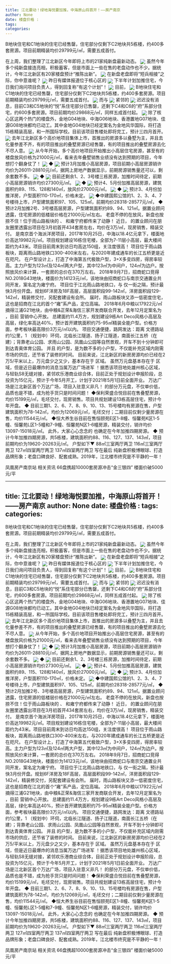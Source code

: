 ```yaml
---
title: 江北要动！绿地海悦要加推，中海原山将首开！——房产南京
author: None
date: 楼盘价格 : 
tags: 
categories: 
---
```

B地块住宅和C1地块的住宅已经售罄，住宅部分仅剩下C2地块共5栋楼，约400多套房源。项目前期精装均价29799元/㎡，需要五成首付。
<!-- more -->
在上周，我们整理了江北新区今年即将上市的21家纯新盘最新动态。
<img align="center" border="0" src="//s1.ifengimg.com/2019/02/20/aba8a16a05ebf6d00733cff661cdc95c.jpg" />
虽然今年多个纯新盘接连亮相，积极蓄客，但是市面上一些在售的老盘动作也不少。据统计，今年江北新区有20家楼盘预计“推陈出新”。
<img align="center" border="0" src="//s0.ifengimg.com/2019/02/20/0e68bc20e22859c17dd2ac0bb2607517.jpg" />
在新盘老盘即将“短兵相接”之际，你中意谁呢？
<img align="center" border="0" src="//s1.ifengimg.com/2019/02/20/5ad4e014b7856d222c02e92799dc2bc1.jpg" />
昨日有媒体报道位于核心区的
<img align="center" border="0" src="//s0.ifengimg.com/2019/02/20/47c17356e1e93357747662639dc33bd9.jpg" />
下半年计划加推住宅，今日我们询问项目负责人，得到回复称“有这个计划”！
<img align="center" border="0" src="//s2.ifengimg.com/2019/02/20/6113657e19800ec7d8ab4370f189ae9c.jpg" />
目前，
<img align="center" border="0" src="//s0.ifengimg.com/2019/02/20/48608c733052b5b1c7d197cc8f2792f8.jpg" />
B地块住宅和C1地块的住宅已经售罄，住宅部分仅剩下C2地块共5栋楼，约400多套房源。项目前期精装均价29799元/㎡，需要五成首付。
<img align="center" border="0" src="//s3.ifengimg.com/2019/02/20/387db27dc070a8735b9551ab7d181cac.jpg" />
而与
<img align="center" border="0" src="//s2.ifengimg.com/2019/02/20/fff031f2ccb8881959f796bb04af172a.jpg" />
紧邻的
<img align="center" border="0" src="//s3.ifengimg.com/2019/02/20/7f8ca6bb5e8a5ae34503ab046926e39e.jpg" />
迟迟没有消息，目前C3和C5地块的“悦”系住宅部分已售罄，还剩下C4和C6的“府”系部分住宅，约600多套房源。项目前期均价29868元/㎡，同样五成首付起。
<img align="center" border="0" src="//s0.ifengimg.com/2019/02/20/d30c1f457ea89485d37bd308baa17af0.jpg" />
除了核心区这两个热门的楼盘外，金地G04地块、中海G06地块、香港置地G07地块、佳源G08地块都均已动工。其中金地G04地块已经定案名为金地风华国际，将打造15栋精装高层，和一所国际学校。目前该项目售楼处即将完工，预计三四月首开。
<img align="center" border="0" src="//s0.ifengimg.com/2019/02/20/0a1bfccc8f01d1f4a8d9b800d5606d1f.jpg" />
去年江北新区多个高价地项目集体上市，首推出的房源多以叠墅为主，并且去化量参差不齐，有的项目推出的叠墅房源已经售罄，有的项目推出的叠墅房源去化不尽人意。
<img align="center" border="0" src="//s3.ifengimg.com/2019/02/20/c455ec995744cb89882049d0e1395700.jpg" />
从今年开始，多个高价地项目开始推出小高层住宅房源，甚至有的楼盘放风价格为21000元/㎡，看来去年叠墅销售业绩没有达到预期的项目，今年想打个翻身仗了！
<img align="center" border="0" src="//s0.ifengimg.com/2019/02/20/043c2b14cc6ce959d8ffb9dae3751ae6.jpg" />
◆
<img align="center" border="0" src="//s1.ifengimg.com/2019/02/20/9fea2d1a36e255a90ea6a71a2a477568.jpg" />
预计3月加推小高层房源，项目前期小高层房源销许均价为26011-28810元/㎡，据网上房地产数据显示，前期房源销售量还可以，剩余套数不多。
<img align="center" border="0" src="//s1.ifengimg.com/2019/02/20/e6cdc0f19f4c0f3ea97ea84b7056da9c.jpg" />
◆
<img align="center" border="0" src="//s1.ifengimg.com/2019/02/20/e8e865a9078829295d9de710ce2566f6.jpg" />
目前还剩余1、2、3号楼三栋房源，加推时间待定，前期小高层房源销许均价27300元/㎡。
<img align="center" border="0" src="//s0.ifengimg.com/2019/02/20/dea706d33112f80b058474e53ac4203c.jpg" />
◆
<img align="center" border="0" src="//s3.ifengimg.com/2019/02/20/7c4a7f56b8ee307f40430b6edf8f6afe.jpg" />
预计4、5月份加推高层房源，建筑面积约89、115、128和140㎡，放风价27000元/㎡。
<img align="center" border="0" src="//s1.ifengimg.com/2019/02/20/a59b77c91e7d9178b26bcd6c82721d29.jpg" />
◆
<img align="center" border="0" src="//s0.ifengimg.com/2019/02/20/005a00481b30bcfa44164715e56a890d.jpg" />
预计3、4月份加推洋房，户型面积110-170㎡，价格未定。
<img align="center" border="0" src="//s0.ifengimg.com/2019/02/20/09cd98e9f6fc13b261133b98573c8e46.jpg" />
◆中建国熙公馆的1、2、3、4、7号楼待上市，户型建筑面积97、105、125㎡，前期均价28318-28577元/㎡，
◆
预计2月加推2号、3号楼高层房源，户型建筑面积约89、94、121㎡。据置业顾问透露，住宅房源的低楼层价格在21000元/㎡左右。
老盘不停的在放风，新盘也按捺不住！位于雨山路板块的
、
和雍宁府都传来了动静！
近日，
的置业顾问在朋友圈里透露出项目在3月初首开434套房左右，均价在3万/㎡，现房销售，精装交付。
是南京首个海派洋房项目，2017年10月25日，中海以18.4亿元拿下，楼面地价高达19982元/㎡。项目规划建设16栋住宅楼，全部为7-11层小高层，最大楼间距约为43米。项目目前周末到访日均高达150组，关注度很高！
项目位于雨山路板块，距离雨山路地铁口300-400米左右，与2020年建成通车的长江五桥更是近在咫尺。
在户型设计上，打造了中海第五代极致户型，3+X多变四房，得房率较高。主力户型为123㎡及124㎡两大户型，其中123㎡为中间户，124㎡为边户。按照放风价来计算，一套房的总价在370万左右。
2018年9月7日，招商蛇口竞得NO.2018G43地块，楼面价为14123元/㎡，该地块由招商蛇口与南京交通置业共同开发，案名定为雍宁府。
项目位于江北雨山路地铁口，与
仅一街之隔，预计最快3月份开盘。规划6F洋房及18F高层，高层面积段99-142㎡，洋房面积段129-142㎡，精装修交付，另配套建设有会所。
届时，雨山路板块又添一低密度住宅，这也是招商在江北的首个“雍”系产品，定位高端。
2018年6月中粮以17922元/㎡摘得江浦G21地块，由中粮&正荣&海信三家开发商联合开发，去年12月定案名为
，目前
营销中心开放。
总建面约11.4万方，规划建设9栋Art Deco风格小高层及高层，绿化率高达40%，预计首开建筑面积约75-95㎡精装全能户型。价格方面，参考板块最高限价3万元/㎡以内。
项目交通便捷，路网发达：距离
文德路站约1公里，1
（规划中）环伺，北临长江隧道、扬子江隧道，南面长江五桥（在建）；背靠老山公园、求雨山公园、凤凰山公园等自然景观，开车不到十分钟即可到达青奥体育公园。
并且
的户型，是为数不多的小户型，不仅能补充区域内刚需市场的供应，还节省了装修的时间。
目前来说，江北新区的新房房源均价已经在2万5/平米以上，万元盘少之又少，基本存在于
区域。
虽然万元盘基本存在于
区域，但是近日最爆炸的消息当属万达广场进军
！据悉该项目地处雄州核心区域，与轻轨S8无缝对接，紧邻欢乐港商业综合体，目前正处于规划设计申报阶段，总投资为15亿元，预计于今年5月开工，计划于2021年5月1日前全面开业。
万达广场是江北新区首个万达广场，项目入驻意义非凡！
的部分万元盘，不仅单价低，品质也是不错，成为抢手货只是时间问题！
◆保利荣盛合悦目前在售叠墅房源，均价15199元/㎡，毛坯交付，现房销售。项目共规划建设13栋高层住宅，预计今年开盘。
◆
目前三期1、2、6、7、8、9、10、13、15号楼均有房源在售，户型建筑面积为78-142㎡，均价为12069元/㎡，毛坯交付；二期目前仅剩少量房源在售，均价11544元/㎡。
◆恒大养生谷目前在售恒颐苑E区1-8幢、恒馨苑K区1-5幢、恒馨苑L区1-5幢和7-9幢、恒馨苑N区1-6幢房源，精装交付，销许均价13097-15018元/㎡。
此外，大家心心念念的
也确定在今年加推四期房源。
◆
预计今年加推四期房源，共5栋楼，建筑面积约88、116、127、137、143㎡，项目前期均价为19620-20263元/㎡。
户型如下▼
88㎡三室两厅两卫
116㎡三室两厅两卫
127㎡四室两厅两卫
137㎡四室两厅两卫
写在最后
纯新盘积极博眼球、打造品牌形象；老盘口碑良好、配套成熟。2019年，江北楼市终究是不平静的一年！
                        
                        
                        
                        
                                        
                    
                    
                
                    
                    
                    
                
                    
                
凤凰房产南京站
相关资讯
66盘携超10000套房源冲击“金三银四”
楼面价破5000元/平
	                        
	                    
	                        
	                    
---
title: 江北要动！绿地海悦要加推，中海原山将首开！——房产南京
author: None
date: 楼盘价格 : 
tags: 
categories: 
---
B地块住宅和C1地块的住宅已经售罄，住宅部分仅剩下C2地块共5栋楼，约400多套房源。项目前期精装均价29799元/㎡，需要五成首付。
<!-- more -->
在上周，我们整理了江北新区今年即将上市的21家纯新盘最新动态。
<img align="center" border="0" src="//s1.ifengimg.com/2019/02/20/aba8a16a05ebf6d00733cff661cdc95c.jpg" />
虽然今年多个纯新盘接连亮相，积极蓄客，但是市面上一些在售的老盘动作也不少。据统计，今年江北新区有20家楼盘预计“推陈出新”。
<img align="center" border="0" src="//s0.ifengimg.com/2019/02/20/0e68bc20e22859c17dd2ac0bb2607517.jpg" />
在新盘老盘即将“短兵相接”之际，你中意谁呢？
<img align="center" border="0" src="//s1.ifengimg.com/2019/02/20/5ad4e014b7856d222c02e92799dc2bc1.jpg" />
昨日有媒体报道位于核心区的
<img align="center" border="0" src="//s0.ifengimg.com/2019/02/20/47c17356e1e93357747662639dc33bd9.jpg" />
下半年计划加推住宅，今日我们询问项目负责人，得到回复称“有这个计划”！
<img align="center" border="0" src="//s2.ifengimg.com/2019/02/20/6113657e19800ec7d8ab4370f189ae9c.jpg" />
目前，
<img align="center" border="0" src="//s0.ifengimg.com/2019/02/20/48608c733052b5b1c7d197cc8f2792f8.jpg" />
B地块住宅和C1地块的住宅已经售罄，住宅部分仅剩下C2地块共5栋楼，约400多套房源。项目前期精装均价29799元/㎡，需要五成首付。
<img align="center" border="0" src="//s3.ifengimg.com/2019/02/20/387db27dc070a8735b9551ab7d181cac.jpg" />
而与
<img align="center" border="0" src="//s2.ifengimg.com/2019/02/20/fff031f2ccb8881959f796bb04af172a.jpg" />
紧邻的
<img align="center" border="0" src="//s3.ifengimg.com/2019/02/20/7f8ca6bb5e8a5ae34503ab046926e39e.jpg" />
迟迟没有消息，目前C3和C5地块的“悦”系住宅部分已售罄，还剩下C4和C6的“府”系部分住宅，约600多套房源。项目前期均价29868元/㎡，同样五成首付起。
<img align="center" border="0" src="//s0.ifengimg.com/2019/02/20/d30c1f457ea89485d37bd308baa17af0.jpg" />
除了核心区这两个热门的楼盘外，金地G04地块、中海G06地块、香港置地G07地块、佳源G08地块都均已动工。其中金地G04地块已经定案名为金地风华国际，将打造15栋精装高层，和一所国际学校。目前该项目售楼处即将完工，预计三四月首开。
<img align="center" border="0" src="//s0.ifengimg.com/2019/02/20/0a1bfccc8f01d1f4a8d9b800d5606d1f.jpg" />
去年江北新区多个高价地项目集体上市，首推出的房源多以叠墅为主，并且去化量参差不齐，有的项目推出的叠墅房源已经售罄，有的项目推出的叠墅房源去化不尽人意。
<img align="center" border="0" src="//s3.ifengimg.com/2019/02/20/c455ec995744cb89882049d0e1395700.jpg" />
从今年开始，多个高价地项目开始推出小高层住宅房源，甚至有的楼盘放风价格为21000元/㎡，看来去年叠墅销售业绩没有达到预期的项目，今年想打个翻身仗了！
<img align="center" border="0" src="//s0.ifengimg.com/2019/02/20/043c2b14cc6ce959d8ffb9dae3751ae6.jpg" />
◆
<img align="center" border="0" src="//s1.ifengimg.com/2019/02/20/9fea2d1a36e255a90ea6a71a2a477568.jpg" />
预计3月加推小高层房源，项目前期小高层房源销许均价为26011-28810元/㎡，据网上房地产数据显示，前期房源销售量还可以，剩余套数不多。
<img align="center" border="0" src="//s1.ifengimg.com/2019/02/20/e6cdc0f19f4c0f3ea97ea84b7056da9c.jpg" />
◆
<img align="center" border="0" src="//s1.ifengimg.com/2019/02/20/e8e865a9078829295d9de710ce2566f6.jpg" />
目前还剩余1、2、3号楼三栋房源，加推时间待定，前期小高层房源销许均价27300元/㎡。
<img align="center" border="0" src="//s0.ifengimg.com/2019/02/20/dea706d33112f80b058474e53ac4203c.jpg" />
◆
<img align="center" border="0" src="//s3.ifengimg.com/2019/02/20/7c4a7f56b8ee307f40430b6edf8f6afe.jpg" />
预计4、5月份加推高层房源，建筑面积约89、115、128和140㎡，放风价27000元/㎡。
<img align="center" border="0" src="//s1.ifengimg.com/2019/02/20/a59b77c91e7d9178b26bcd6c82721d29.jpg" />
◆
<img align="center" border="0" src="//s0.ifengimg.com/2019/02/20/005a00481b30bcfa44164715e56a890d.jpg" />
预计3、4月份加推洋房，户型面积110-170㎡，价格未定。
<img align="center" border="0" src="//s0.ifengimg.com/2019/02/20/09cd98e9f6fc13b261133b98573c8e46.jpg" />
◆中建国熙公馆的1、2、3、4、7号楼待上市，户型建筑面积97、105、125㎡，前期均价28318-28577元/㎡，
◆
预计2月加推2号、3号楼高层房源，户型建筑面积约89、94、121㎡。据置业顾问透露，住宅房源的低楼层价格在21000元/㎡左右。
老盘不停的在放风，新盘也按捺不住！位于雨山路板块的
、
和雍宁府都传来了动静！
近日，
的置业顾问在朋友圈里透露出项目在3月初首开434套房左右，均价在3万/㎡，现房销售，精装交付。
是南京首个海派洋房项目，2017年10月25日，中海以18.4亿元拿下，楼面地价高达19982元/㎡。项目规划建设16栋住宅楼，全部为7-11层小高层，最大楼间距约为43米。项目目前周末到访日均高达150组，关注度很高！
项目位于雨山路板块，距离雨山路地铁口300-400米左右，与2020年建成通车的长江五桥更是近在咫尺。
在户型设计上，打造了中海第五代极致户型，3+X多变四房，得房率较高。主力户型为123㎡及124㎡两大户型，其中123㎡为中间户，124㎡为边户。按照放风价来计算，一套房的总价在370万左右。
2018年9月7日，招商蛇口竞得NO.2018G43地块，楼面价为14123元/㎡，该地块由招商蛇口与南京交通置业共同开发，案名定为雍宁府。
项目位于江北雨山路地铁口，与
仅一街之隔，预计最快3月份开盘。规划6F洋房及18F高层，高层面积段99-142㎡，洋房面积段129-142㎡，精装修交付，另配套建设有会所。
届时，雨山路板块又添一低密度住宅，这也是招商在江北的首个“雍”系产品，定位高端。
2018年6月中粮以17922元/㎡摘得江浦G21地块，由中粮&正荣&海信三家开发商联合开发，去年12月定案名为
，目前
营销中心开放。
总建面约11.4万方，规划建设9栋Art Deco风格小高层及高层，绿化率高达40%，预计首开建筑面积约75-95㎡精装全能户型。价格方面，参考板块最高限价3万元/㎡以内。
项目交通便捷，路网发达：距离
文德路站约1公里，1
（规划中）环伺，北临长江隧道、扬子江隧道，南面长江五桥（在建）；背靠老山公园、求雨山公园、凤凰山公园等自然景观，开车不到十分钟即可到达青奥体育公园。
并且
的户型，是为数不多的小户型，不仅能补充区域内刚需市场的供应，还节省了装修的时间。
目前来说，江北新区的新房房源均价已经在2万5/平米以上，万元盘少之又少，基本存在于
区域。
虽然万元盘基本存在于
区域，但是近日最爆炸的消息当属万达广场进军
！据悉该项目地处雄州核心区域，与轻轨S8无缝对接，紧邻欢乐港商业综合体，目前正处于规划设计申报阶段，总投资为15亿元，预计于今年5月开工，计划于2021年5月1日前全面开业。
万达广场是江北新区首个万达广场，项目入驻意义非凡！
的部分万元盘，不仅单价低，品质也是不错，成为抢手货只是时间问题！
◆保利荣盛合悦目前在售叠墅房源，均价15199元/㎡，毛坯交付，现房销售。项目共规划建设13栋高层住宅，预计今年开盘。
◆
目前三期1、2、6、7、8、9、10、13、15号楼均有房源在售，户型建筑面积为78-142㎡，均价为12069元/㎡，毛坯交付；二期目前仅剩少量房源在售，均价11544元/㎡。
◆恒大养生谷目前在售恒颐苑E区1-8幢、恒馨苑K区1-5幢、恒馨苑L区1-5幢和7-9幢、恒馨苑N区1-6幢房源，精装交付，销许均价13097-15018元/㎡。
此外，大家心心念念的
也确定在今年加推四期房源。
◆
预计今年加推四期房源，共5栋楼，建筑面积约88、116、127、137、143㎡，项目前期均价为19620-20263元/㎡。
户型如下▼
88㎡三室两厅两卫
116㎡三室两厅两卫
127㎡四室两厅两卫
137㎡四室两厅两卫
写在最后
纯新盘积极博眼球、打造品牌形象；老盘口碑良好、配套成熟。2019年，江北楼市终究是不平静的一年！
                        
                        
                        
                        
                                        
                    
                    
                
                    
                    
                    
                
                    
                
凤凰房产南京站
相关资讯
66盘携超10000套房源冲击“金三银四”
楼面价破5000元/平
	                        
	                    
	                        
	                    
